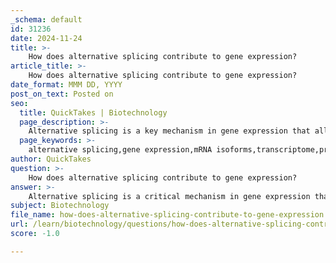 ```yaml
---
_schema: default
id: 31236
date: 2024-11-24
title: >-
    How does alternative splicing contribute to gene expression?
article_title: >-
    How does alternative splicing contribute to gene expression?
date_format: MMM DD, YYYY
post_on_text: Posted on
seo:
  title: QuickTakes | Biotechnology
  page_description: >-
    Alternative splicing is a key mechanism in gene expression that allows a single gene to produce multiple mRNA isoforms, enhancing proteomic diversity and regulating biological processes.
  page_keywords: >-
    alternative splicing,gene expression,mRNA isoforms,transcriptome,proteome,splicing mechanism,spliceosome,post-transcriptional regulation,protein isoforms,tissue-specific functions,cellular differentiation,RNA-binding proteins,environmental factors,phenotypic changes,RNA sequencing,therapeutic strategies
author: QuickTakes
question: >-
    How does alternative splicing contribute to gene expression?
answer: >-
    Alternative splicing is a critical mechanism in gene expression that allows a single gene to produce multiple mRNA isoforms, which can be translated into functionally diverse proteins. This process significantly enhances the complexity of the transcriptome and proteome, enabling organisms to generate a wide array of proteins from a limited number of genes.\n\n1. **Mechanism of Alternative Splicing**: During the splicing of precursor mRNA (pre-mRNA), certain exons can be included or excluded from the final mRNA transcript. This is regulated by various factors, including splicing enhancers and silencers, which can be influenced by mutations and environmental conditions. The spliceosome, a complex of proteins and RNA, plays a crucial role in this process by recognizing splice sites and facilitating the removal of introns.\n\n2. **Impact on Gene Expression**: Alternative splicing regulates gene expression at the post-transcriptional level. It allows for the generation of different protein isoforms that can have distinct functions, thus expanding the coding capacity of the genome. For instance, the same gene can produce proteins that are active in different tissues or developmental stages, contributing to tissue-specific functions and cellular differentiation.\n\n3. **Biological Significance**: The ability to produce multiple protein variants from a single gene is particularly important in higher eukaryotes, where it plays a pivotal role in development and differentiation. For example, alternative splicing is involved in the regulation of key cellular pathways and can influence physiological processes. It has been shown that splicing events can be coordinated during development, with specific RNA-binding proteins (RBPs) contributing to this regulation.\n\n4. **Environmental Influence**: Environmental factors can also modulate alternative splicing, leading to variations in gene expression that may affect phenotype. This interaction between genetic and environmental factors highlights the complexity of gene regulation and the potential for rapid phenotypic changes in response to external stimuli.\n\n5. **Research and Applications**: Studies utilizing RNA sequencing have provided insights into the prevalence and functional significance of alternative splicing across different tissues. Understanding these dynamics can have implications for therapeutic strategies, particularly in diseases where splicing regulation is disrupted.\n\nIn summary, alternative splicing is a fundamental aspect of gene expression that enhances proteomic diversity and allows for intricate regulation of biological processes, making it a key area of study in genetics and molecular biology.
subject: Biotechnology
file_name: how-does-alternative-splicing-contribute-to-gene-expression.md
url: /learn/biotechnology/questions/how-does-alternative-splicing-contribute-to-gene-expression
score: -1.0

---
```


&nbsp;